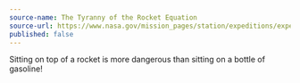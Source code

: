 ```yaml
---
source-name: The Tyranny of the Rocket Equation
source-url: https://www.nasa.gov/mission_pages/station/expeditions/expedition30/tryanny.html
published: false
---
```

Sitting on top of a rocket is more dangerous than sitting on a bottle of gasoline!
